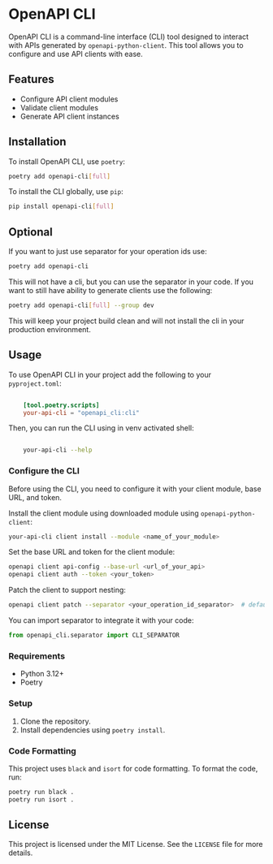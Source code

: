 # OpenAPI CLI

OpenAPI CLI is a command-line interface (CLI) tool designed to interact with APIs generated by `openapi-python-client`. This tool allows you to configure and use API clients with ease.

## Features

- Configure API client modules
- Validate client modules
- Generate API client instances

## Installation

To install OpenAPI CLI, use `poetry`:

```sh
poetry add openapi-cli[full]
```

To install the CLI globally, use `pip`:

```sh
pip install openapi-cli[full]
```

## Optional
If you want to just use separator for your operation ids use:

```bash
poetry add openapi-cli
```

This will not have a cli, but you can use the separator in your code.
If you want to still have ability to generate clients use the following:

```bash
poetry add openapi-cli[full] --group dev
```

This will keep your project build clean and will not install the cli in your production environment.

## Usage

To use OpenAPI CLI in your project add the following to your `pyproject.toml`:

```toml

    [tool.poetry.scripts]
    your-api-cli = "openapi_cli:cli"

```

Then, you can run the CLI using in venv activated shell:

```sh

    your-api-cli --help

```

### Configure the CLI

Before using the CLI, you need to configure it with your client module, base URL, and token.

Install the client module using downloaded module using `openapi-python-client`:
```sh
your-api-cli client install --module <name_of_your_module> 
```

Set the base URL and token for the client module:

```sh
openapi client api-config --base-url <url_of_your_api>
openapi client auth --token <your_token>
```

Patch the client to support nesting:

```sh
openapi client patch --separator <your_operation_id_separator>  # default is '_oaps_'
```

You can import separator to integrate it with your code:

```python
from openapi_cli.separator import CLI_SEPARATOR
```

### Requirements

- Python 3.12+
- Poetry

### Setup

1. Clone the repository.
2. Install dependencies using `poetry install`.

### Code Formatting

This project uses `black` and `isort` for code formatting. To format the code, run:

```sh
poetry run black .
poetry run isort .
```

## License

This project is licensed under the MIT License. See the `LICENSE` file for more details.
